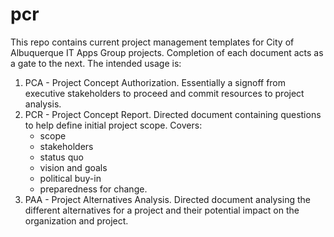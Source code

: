 # pcr
This repo contains current project management templates for City of Albuquerque IT Apps Group projects.  Completion of each document acts as a gate to the next.  The intended usage is:
<ol>
<li>PCA - Project Concept Authorization.  Essentially a signoff from executive stakeholders to proceed and commit resources to project analysis.</li>
<li>PCR - Project Concept Report.  Directed document containing questions to help define initial project scope.  Covers:
<ul>
<li>scope</li>
<li>stakeholders</li>
<li>status quo</li>
<li>vision and goals</li>
<li>political buy-in</li>
<li>preparedness for change.</li>
</ul>
</li>
<li>PAA - Project Alternatives Analysis.  Directed document analysing the different alternatives for a project and their potential impact on the organization and project.</li>
</ol>
